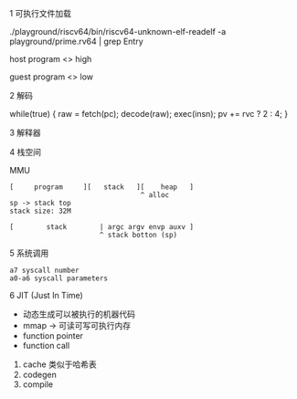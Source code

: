 1 可执行文件加载

./playground/riscv64/bin/riscv64-unknown-elf-readelf -a playground/prime.rv64 | grep Entry


host program <> high

guest program <> low

2 解码


while(true) {
    raw = fetch(pc);
    decode(raw);
    exec(insn);
    pv += rvc ? 2 : 4;
}


3 解释器



4 栈空间

MMU
```
[     program     ][   stack   ][    heap   ]
                                ^ alloc
sp -> stack top
stack size: 32M

[        stack        | argc argv envp auxv ]
                      ^ stack botton (sp)

```


5 系统调用

```
a7 syscall number
a0-a6 syscall parameters

```


6 JIT (Just In Time)

- 动态生成可以被执行的机器代码
- mmap -> 可读可写可执行内存
- function pointer
- function call


1. cache 类似于哈希表
2. codegen 
3. compile